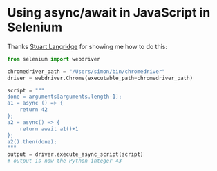 # Using async/await in JavaScript in Selenium

Thanks [Stuart Langridge](https://twitter.com/sil/status/1312137808111304704) for showing me how to do this:

```python
from selenium import webdriver

chromedriver_path = "/Users/simon/bin/chromedriver"
driver = webdriver.Chrome(executable_path=chromedriver_path)

script = """
done = arguments[arguments.length-1];
a1 = async () => {
    return 42
};
a2 = async() => {
    return await a1()+1
};
a2().then(done);
"""
output = driver.execute_async_script(script)
# output is now the Python integer 43
```
